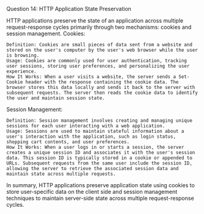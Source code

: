 Question 14: HTTP Application State Preservation

HTTP applications preserve the state of an application across multiple request-response cycles primarily through two mechanisms: cookies and session management.
Cookies:

    Definition: Cookies are small pieces of data sent from a website and stored on the user's computer by the user's web browser while the user is browsing.
    Usage: Cookies are commonly used for user authentication, tracking user sessions, storing user preferences, and personalizing the user experience.
    How It Works: When a user visits a website, the server sends a Set-Cookie header with the response containing the cookie data. The browser stores this data locally and sends it back to the server with subsequent requests. The server then reads the cookie data to identify the user and maintain session state.

Session Management:

    Definition: Session management involves creating and managing unique sessions for each user interacting with a web application.
    Usage: Sessions are used to maintain stateful information about a user's interaction with the application, such as login status, shopping cart contents, and user preferences.
    How It Works: When a user logs in or starts a session, the server creates a unique session ID and associates it with the user's session data. This session ID is typically stored in a cookie or appended to URLs. Subsequent requests from the same user include the session ID, allowing the server to retrieve the associated session data and maintain state across multiple requests.

In summary, HTTP applications preserve application state using cookies to store user-specific data on the client side and session management techniques to maintain server-side state across multiple request-response cycles.